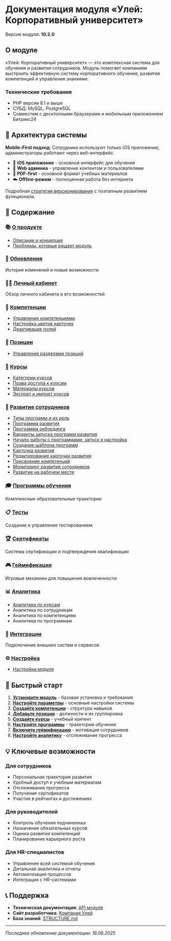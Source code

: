 # Документация модуля «Улей: Корпоративный университет»

Версия модуля: **10.2.0**

## О модуле

«Улей: Корпоративный университет» — это комплексная система для обучения и развития сотрудников. Модуль помогает компаниям выстроить эффективную систему корпоративного обучения, развития компетенций и управления знаниями.

### Технические требования
- PHP версии 8.1 и выше
- СУБД: MySQL, PostgreSQL
- Совместим с десктопными браузерами и мобильным приложением Битрикс24

## 📱 Архитектура системы

**Mobile-First подход**: Сотрудники используют только iOS приложение, администраторы работают через веб-интерфейс.

- 📱 **iOS приложение** - основной интерфейс для обучения
- 💼 **Web админка** - управление контентом и пользователями  
- 📄 **PDF-first** - основной формат учебных материалов
- ☁️ **Offline-режим** - полноценная работа без интернета

Подробная [стратегия версионирования](VERSIONING_STRATEGY.md) с поэтапным развитием функционала.

## 📑 Содержание

### 📚 [О продукте](about/index.md)
- [Описание и концепция](about/description-concept.md)
- [Проблемы, которые решает модуль](about/implementation-problems.md)

### 🔄 [Обновления](updates/index.md)
История изменений и новые возможности

### 👨‍💼 [Личный кабинет](personal_cabinet/index.md)
Обзор личного кабинета и его возможностей

### 💼 [Компетенции](competencies/index.md)
- [Управление компетенциями](competencies/management.md)
- [Настройка цветов карточек](competencies/colors.md)
- [Деактивация полей](competencies/deactivate-fields.md)

### 👥 [Позиции](positions/index.md)
- [Управление разделами позиций](positions/sections.md)

### 📖 [Курсы](courses/index.md)
- [Категории курсов](courses/categories.md)
- [Права доступа к курсам](courses/access-rights.md)
- [Материалы курсов](courses/materials.md)
- [Экспорт и импорт курсов](courses/export-import.md)

### 🚀 [Развитие сотрудников](development_of_employees/index.md)
- [Типы программ и их роль](development_of_employees/types_of_programs.md)
- [Программа развития](development_of_employees/development_program.md)
- [Программа онбординга](development_of_employees/onboarding_program.md)
- [Варианты запуска программ развития](development_of_employees/program_launch_options.md)
- [Начало работы с программами: запуск и настройка](development_of_employees/getting_started_with_programs.md)
- [Создание шаблона программ](development_of_employees/program_template_creation.md)
- [Карточка развития](development_of_employees/development_card.md)
- [Редактирование карточки развития](development_of_employees/development_card_editing.md)
- [Присвоение компетенций](development_of_employees/competency_assignment.md)
- [Мониторинг развития сотрудников](development_of_employees/development_monitoring.md)
- [Развитие на рабочем месте](development_of_employees/on-the-job_development.md)

### 🎓 [Программы обучения](programs/index.md)
Комплексные образовательные траектории

### 📋 [Тесты](tests/index.md)
Создание и управление тестированием

### 🏆 [Сертификаты](certificates/index.md)
Система сертификации и подтверждения квалификации

### 🎮 [Геймификация](gamification/index.md)
Игровые механики для повышения вовлеченности

### 📊 [Аналитика](analytics/index.md)
- [Аналитика по курсам](analytics/courses.md)
- Аналитика по сотрудникам
- Аналитика по компетенциям
- Аналитика по программам

### 🔗 [Интеграции](integrations/index.md)
Подключение внешних систем и сервисов

### ⚙️ [Настройка](setup/index.md)
- [Настройки модуля](setup/settings.md)

## 🚀 Быстрый старт

1. **[Установите модуль](setup/index.md)** - базовая установка и требования
2. **[Настройте параметры](setup/settings.md)** - основные настройки системы
3. **[Создайте компетенции](competencies/management.md)** - структура навыков
4. **[Добавьте позиции](positions/sections.md)** - должности и их группировка
5. **[Создайте курсы](courses/index.md)** - учебный контент
6. **[Настройте программы](programs/index.md)** - траектории обучения
7. **[Включите геймификацию](gamification/index.md)** - мотивация сотрудников
8. **[Настройте аналитику](analytics/index.md)** - отслеживание прогресса

## 💡 Ключевые возможности

### Для сотрудников
- Персональная траектория развития
- Удобный доступ к учебным материалам
- Отслеживание прогресса
- Получение сертификатов
- Участие в рейтингах и достижениях

### Для руководителей
- Контроль обучения подчиненных
- Назначение обязательных курсов
- Оценка развития компетенций
- Планирование карьерного роста

### Для HR-специалистов
- Управление всей системой обучения
- Детальная аналитика и отчеты
- Автоматизация процессов
- Интеграция с HR-системами

## 📞 Поддержка

- **Техническая документация**: [API модуля](https://api-docs-link.example.com)
- **Сайт разработчика**: [Компания Улей](https://uley.team)
- **База знаний**: [STRUCTURE.md](STRUCTURE.md)

---

*Последнее обновление документации: 16.06.2025* 